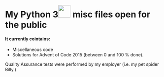 # My Python 3<img src="https://www.python.org/static/opengraph-icon-200x200.png" width=40> misc files open for the public

#### It currently cointains:

* Miscellaneous code
* Solutions for Advent of Code 2015 (between 0 and 100 % done).


Quality Assurance tests were performed by my employer (i.e. my pet spider Billy.)
